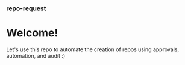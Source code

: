### repo-request

# Welcome!

Let's use this repo to automate the creation of repos using approvals, automation, and audit :)
